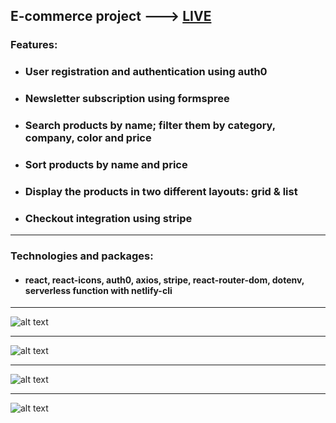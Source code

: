 ## E-commerce project ---> [LIVE](https://ecommerce-comfyslot.netlify.app)

### Features:

- ### User registration and authentication using auth0
- ### Newsletter subscription using formspree
- ### Search products by name; filter them by category, company, color and price
- ### Sort products by name and price
- ### Display the products in two different layouts: grid & list
- ### Checkout integration using stripe

---

### Technologies and packages:

- #### react, react-icons, auth0, axios, stripe, react-router-dom, dotenv, serverless function with netlify-cli

---

![alt text](https://imgur.com/UGTUwhF.png)

---

![alt text](https://imgur.com/CrEZADl.png)

---

![alt text](https://imgur.com/ZPPz3VW.png)

---

![alt text](https://imgur.com/YOV2kKJ.png)
